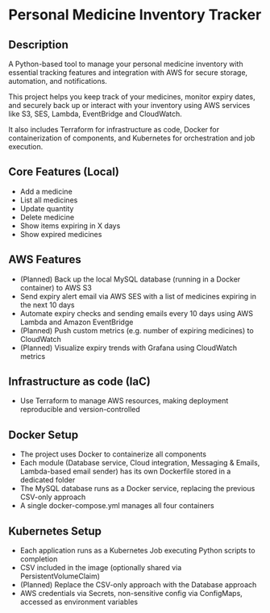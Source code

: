 # Personal Medicine Inventory Tracker

## Description

A Python-based tool to manage your personal medicine inventory with essential tracking features and integration with AWS for secure storage, automation, and notifications.

This project helps you keep track of your medicines, monitor expiry dates, and securely back up or interact with your inventory using AWS services like S3, SES, Lambda, EventBridge and CloudWatch.

It also includes Terraform for infrastructure as code, Docker for containerization of components, and Kubernetes for orchestration and job execution.


## Core Features (Local)
- Add a medicine  
- List all medicines  
- Update quantity  
- Delete medicine  
- Show items expiring in X days  
- Show expired medicines  

## AWS Features
- (Planned) Back up the local MySQL database (running in a Docker container) to AWS S3 
- Send expiry alert email via AWS SES with a list of medicines expiring in the next 10 days
- Automate expiry checks and sending emails every 10 days using AWS Lambda and Amazon EventBridge 
- (Planned) Push custom metrics (e.g. number of expiring medicines) to CloudWatch
- (Planned) Visualize expiry trends with Grafana using CloudWatch metrics

## Infrastructure as code (IaC)
- Use Terraform to manage AWS resources, making deployment reproducible and version-controlled

## Docker Setup
- The project uses Docker to containerize all components
- Each module (Database service, Cloud integration, Messaging & Emails, Lambda-based email sender) has its own Dockerfile stored in a dedicated folder
- The MySQL database runs as a Docker service, replacing the previous CSV-only approach
- A single docker-compose.yml manages all four containers

## Kubernetes Setup
- Each application runs as a Kubernetes Job executing Python scripts to completion
- CSV included in the image (optionally shared via PersistentVolumeClaim)
- (Planned) Replace the CSV-only approach with the Database approach
- AWS credentials via Secrets, non-sensitive config via ConfigMaps, accessed as environment variables



